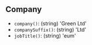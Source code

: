 ## Company

- `company()`: (string) 'Green Ltd'
- `companySuffix()`: (string) 'Ltd'
- `jobTitle()`: (string) 'eum'
